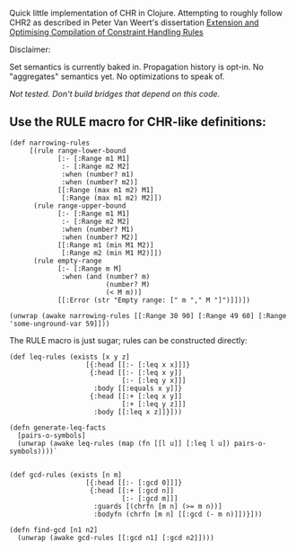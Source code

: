 Quick little implementation of CHR in Clojure. Attempting to roughly follow CHR2 as described
in Peter Van Weert's dissertation [Extension and Optimising Compilation of Constraint Handling Rules](https://lirias.kuleuven.be/bitstream/123456789/266875/1/thesis.pdf)

Disclaimer:

Set semantics is currently baked in. Propagation history is opt-in. No "aggregates" semantics
yet. No optimizations to speak of.

_Not tested. Don't build bridges that depend on this code._


Use the RULE macro for CHR-like definitions:
--------------------------------------------

    (def narrowing-rules
         [(rule range-lower-bound
                [:- [:Range m1 M1]
                 :- [:Range m2 M2]
                 :when (number? m1)
                 :when (number? m2)]
                [[:Range (max m1 m2) M1]
                 [:Range (max m1 m2) M2]])
          (rule range-upper-bound
                [:- [:Range m1 M1]
                 :- [:Range m2 M2]
                 :when (number? M1)
                 :when (number? M2)]
                [[:Range m1 (min M1 M2)]
                 [:Range m2 (min M1 M2)]])
          (rule empty-range
                [:- [:Range m M]
                 :when (and (number? m)
                            (number? M)
                            (< M m))]
                [[:Error (str "Empty range: [" m "," M "]")]])])

    (unwrap (awake narrowing-rules [[:Range 30 90] [:Range 49 60] [:Range 'some-unground-var 59]]))

The RULE macro is just sugar; rules can be constructed directly:

    (def leq-rules (exists [x y z]
                       [{:head [[:- [:leq x x]]]}
                        {:head [[:- [:leq x y]]
                                [:- [:leq y x]]]
                         :body [[:equals x y]]}
                        {:head [[:+ [:leq x y]]
                                [:+ [:leq y z]]]
                         :body [[:leq x z]]}]))

    (defn generate-leq-facts
      [pairs-o-symbols]
      (unwrap (awake leq-rules (map (fn [[l u]] [:leq l u]) pairs-o-symbols))))`


    (def gcd-rules (exists [n m]
                       [{:head [[:- [:gcd 0]]]}
                        {:head [[:+ [:gcd n]]
                                [:- [:gcd m]]]
                         :guards [(chrfn [m n] (>= m n))]
                         :bodyfn (chrfn [m n] [[:gcd (- m n)]])}]))

    (defn find-gcd [n1 n2]
      (unwrap (awake gcd-rules [[:gcd n1] [:gcd n2]])))

